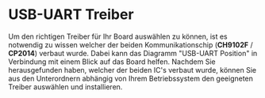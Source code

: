 # USB-UART Treiber
Um den richtigen Treiber für Ihr Board auswählen zu können, ist es notwendig zu wissen welcher der beiden Kommunikationschip (**CH9102F** / **CP2014**) verbaut wurde.
Dabei kann das Diagramm "USB-UART Position" in Verbindung mit einem Blick auf das Board helfen.
Nachdem Sie herausgefunden haben, welcher der beiden IC's verbaut wurde, können Sie aus den Unterordnern abhängig von Ihrem Betriebssystem den geeigneten Treiber auswählen und installieren.
